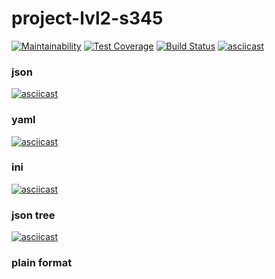 # project-lvl2-s345
[![Maintainability](https://api.codeclimate.com/v1/badges/5b90794f891e2d9a6864/maintainability)](https://codeclimate.com/github/Piratika/project-lvl2-s345/maintainability)
[![Test Coverage](https://api.codeclimate.com/v1/badges/5b90794f891e2d9a6864/test_coverage)](https://codeclimate.com/github/Piratika/project-lvl2-s345/test_coverage)
[![Build Status](https://travis-ci.org/Piratika/project-lvl2-s345.svg?branch=master)](https://travis-ci.org/Piratika/project-lvl2-s345)
[![asciicast](https://asciinema.org/a/7ByAZnSqRR5Ba8Pp1bCJzGmkJ.png)](https://asciinema.org/a/7ByAZnSqRR5Ba8Pp1bCJzGmkJ)
### json
[![asciicast](https://asciinema.org/a/hdGYAjFgs8SZaM1krUOlxHa6X.png)](https://asciinema.org/a/hdGYAjFgs8SZaM1krUOlxHa6X)
### yaml
[![asciicast](https://asciinema.org/a/CM8MbrrApbaDQIQq9LHs6AkuE.png)](https://asciinema.org/a/CM8MbrrApbaDQIQq9LHs6AkuE)
### ini
[![asciicast](https://asciinema.org/a/X3NxVrBiFvQMDRPFzoVTCmtu3.png)](https://asciinema.org/a/X3NxVrBiFvQMDRPFzoVTCmtu3)
### json tree
[![asciicast](https://asciinema.org/a/AAB7NFSq4Js6VwLiRS98Xw4ST.png)](https://asciinema.org/a/AAB7NFSq4Js6VwLiRS98Xw4ST)
### plain format
